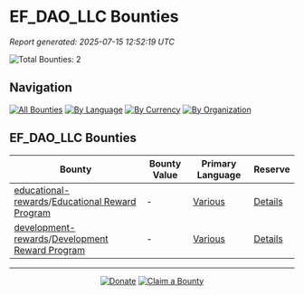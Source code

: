 <!-- GENERATED FILE - DO NOT EDIT DIRECTLY -->
<!-- Generated on: 2025-07-15 12:52:19 -->

# EF_DAO_LLC Bounties

*Report generated: 2025-07-15 12:52:19 UTC*

![Total Bounties: 2](https://img.shields.io/badge/Total%20Bounties-2-blue) 

## Navigation

[![All Bounties](https://img.shields.io/badge/All%20Bounties-102-blue)](../all.md) [![By Language](https://img.shields.io/badge/By%20Language-8-green)](../summary.md#languages) [![By Currency](https://img.shields.io/badge/By%20Currency-7-yellow)](../summary.md#currencies) [![By Organization](https://img.shields.io/badge/By%20Organization-9-orange)](../summary.md#projects)

## EF_DAO_LLC Bounties

|Bounty|Bounty Value|Primary Language|Reserve|
|---|---|---|---|
| [educational-rewards](https://github.com/EF_DAO_LLC/educational-rewards)/[Educational Reward Program](#-educational-reward-program) | - | [Various](by_language/various.md) | [Details](/docs/ongoing-programs.md) |
| [development-rewards](https://github.com/EF_DAO_LLC/development-rewards)/[Development Reward Program](#-development-reward-program) | - | [Various](by_language/various.md) | [Details](/docs/ongoing-programs.md) |


---

<div align="center">
  <p>
    <a href="../../docs/donate.md"><img src="https://img.shields.io/badge/❤️%20Donate-F44336" alt="Donate"></a>
    <a href="../../docs/bounty-submission-guide.md#reserving-a-bounty"><img src="https://img.shields.io/badge/🔒%20How%20To%20Claim-4CAF50" alt="Claim a Bounty"></a>
  </p>
</div>


<!-- END OF GENERATED CONTENT -->

